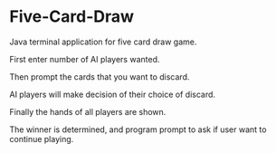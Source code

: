 # Five-Card-Draw
Java terminal application for five card draw game.

First enter number of AI players wanted.

Then prompt the cards that you want to discard.

AI players will make decision of their choice of discard.

Finally the hands of all players are shown.

The winner is determined, and program prompt to ask if user want to continue playing. 
